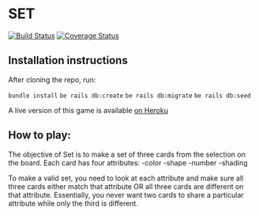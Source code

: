 


# SET
[![Build Status](https://travis-ci.org/archivefever/set-game.svg?branch=master)](https://travis-ci.org/archivefever/set-game)
[![Coverage Status](https://coveralls.io/repos/github/archivefever/set-game/badge.svg?branch=master)](https://coveralls.io/github/archivefever/set-game?branch=master)

## Installation instructions

After cloning the repo, run:

`bundle install`
`be rails db:create`
`be rails db:migrate`
`be rails db:seed`

A live version of this game is available [on Heroku](dbc-set.herokuapp.com)

## How to play:

The objective of Set is to make a set of three cards from the selection on the board.
Each card has four attributes:
-color
-shape
-number
-shading

To make a valid set, you need to look at each attribute and make sure all three cards either match that attribute OR all three cards are different on that attribute. Essentially, you never want two cards to share a particular attribute while only the third is different.






